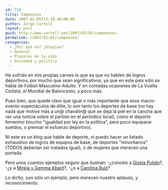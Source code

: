 ```yaml
---
id: 718
title: Campeonas
date: 2007-02-05T13:18:46+00:00
author: Jorge Cortell
layout: post
guid: http://www.cortell.net/2007/02/05/campeonas/
permalink: /2007/02/05/campeonas/
categories:
  - ¿Por qué no? ¿Utopías?
  - General
  - Placeres de la vida
  - Sociedad y polí­tica
---
```

He sufrido en mis propias carnes lo que es que no hablen de logros deportivos, por mucho que sean significativos, ya que en este paí­s sólo se habla de Fútbol-Masculino-Adulto. Y en contadas ocasiones de La Vuelta Ciclista, el Mundial de Baloncesto, y poco más.

Pues bien, que quede claro que igual o más importante que esos macro-evento-espectáculos de élite, lo son tanto los deportes de base (no hay nada que motive más a un@ chavalí­n@ que se deja la piel en la cancha que ver una noticia sobre el partido en el periódico local), como el deporte femenino (mucho "igualdad por ley en la polí­tica", pero poco equiparar sueldos, o premiar el esfuerzo deportivo).

Ni este es un blog que hable de deporte, ni puedo hacer un listado exhaustivo de logros de equipos de base, de deportes "minoritarios" (TODOS deberí­an ser tratados igual), o de mujeres que merecen una portada.

Pero unos cuantos ejemplos seguro que ilustran: -¿concéis a <a title="Gisela en Wikipedia" target="_blank" href="http://es.wikipedia.org/wiki/Gisela_Pulido">Gisela Pulido</a>?, -¿y a <a title="Campeonas de ciclismo" target="_blank" href="http://www.esciclismo.com/ampliada.asp?Id=3353">Mireia y Gemma Abant</a>?, -¿o a <a title="Superesquiadora" target="_blank" href="http://www.terra.es/deportes/articulo/html/dpo305089.htm">Carolina Ruiz</a>?
  
Lo dicho, son sólo un ejemplo, pero merecen nuestro aplauso, y reconocimiento.